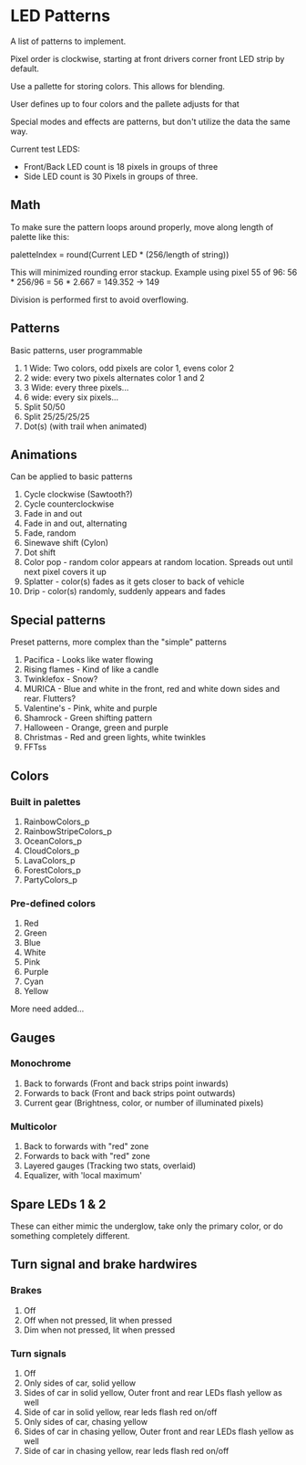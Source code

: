 # LED Patterns
A list of patterns to implement.

Pixel order is clockwise, starting at front drivers corner front LED strip by default.

Use a pallette for storing colors. This allows for blending.

User defines up to four colors and the pallete adjusts for that

Special modes and effects are patterns, but don't utilize the data the same way.

Current test LEDS:
- Front/Back LED count is 18 pixels in groups of three
- Side LED count is 30 Pixels in groups of three.

## Math
To make sure the pattern loops around properly, move along length of palette like this:

paletteIndex = round(Current LED * (256/length of string))

This will minimized rounding error stackup. Example using pixel 55 of 96: 56 * 256/96 = 56 * 2.667 = 149.352 -> 149

Division is performed first to avoid overflowing.

## Patterns
Basic patterns, user programmable

1. 1 Wide: Two colors, odd pixels are color 1, evens color 2
2. 2 wide: every two pixels alternates color 1 and 2
3. 3 Wide: every three pixels...
4. 6 wide: every six pixels...
5. Split 50/50
6. Split 25/25/25/25
7. Dot(s) (with trail when animated)

## Animations
Can be applied to basic patterns

1. Cycle clockwise (Sawtooth?)
2. Cycle counterclockwise
3. Fade in and out
4. Fade in and out, alternating
5. Fade, random
6. Sinewave shift (Cylon)
7. Dot shift
8. Color pop - random color appears at random location. Spreads out until next pixel covers it up
9. Splatter - color(s) fades as it gets closer to back of vehicle
10. Drip - color(s) randomly, suddenly appears and fades

## Special patterns
Preset patterns, more complex than the "simple" patterns

1. Pacifica - Looks like water flowing 
2. Rising flames - Kind of like a candle
3. Twinklefox - Snow?
4. MURICA - Blue and white in the front, red and white down sides and rear. Flutters?
5. Valentine's - Pink, white and purple
6. Shamrock - Green shifting pattern
7. Halloween - Orange, green and purple
8. Christmas - Red and green lights, white twinkles
9. FFTss

## Colors
### Built in palettes
1. RainbowColors_p
2. RainbowStripeColors_p
3. OceanColors_p
4. CloudColors_p
5. LavaColors_p
6. ForestColors_p
7. PartyColors_p

### Pre-defined colors
1. Red
2. Green
3. Blue
4. White
5. Pink
6. Purple
8. Cyan
9. Yellow

More need added...

## Gauges
### Monochrome
1. Back to forwards (Front and back strips point inwards)
2. Forwards to back (Front and back strips point outwards)
3. Current gear (Brightness, color, or number of illuminated pixels)

### Multicolor
1. Back to forwards with "red" zone
2. Forwards to back with "red" zone
3. Layered gauges (Tracking two stats, overlaid)
4. Equalizer, with 'local maximum'

## Spare LEDs 1 & 2
These can either mimic the underglow, take only the primary color, or do something completely different.

## Turn signal and brake hardwires
### Brakes
1. Off
2. Off when not pressed, lit when pressed
3. Dim when not pressed, lit when pressed

### Turn signals
1. Off
2. Only sides of car, solid yellow
3. Sides of car in solid yellow, Outer front and rear LEDs flash yellow as well
4. Side of car in solid yellow, rear leds flash red on/off
5. Only sides of car, chasing yellow
6. Sides of car in chasing yellow, Outer front and rear LEDs flash yellow as well
7. Side of car in chasing yellow, rear leds flash red on/off

